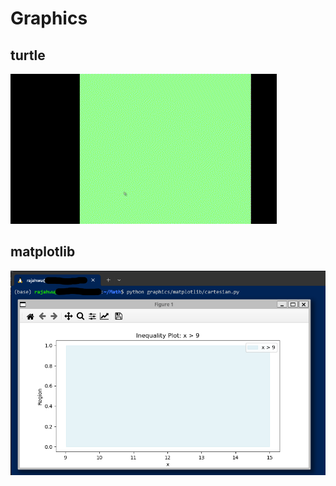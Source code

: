 # Graphics

## turtle

![turtle hello program](/graphics/public/assets/turtle-hello.gif)

## matplotlib

![matplotlib cartesian](/graphics/public/assets/matplotlib-cartesian.png)
